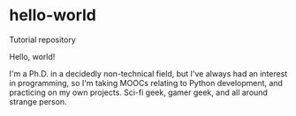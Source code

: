 # hello-world
Tutorial repository

Hello, world!

I'm a Ph.D. in a decidedly non-technical field, but I've always had an interest in programming, so I'm taking MOOCs relating to Python development, and practicing on my own projects. Sci-fi geek, gamer geek, and all around strange person.
